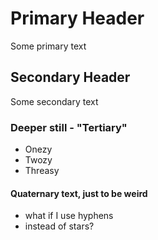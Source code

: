 # Primary Header
Some primary text

## Secondary Header
Some secondary text


### Deeper still - "Tertiary"
* Onezy
* Twozy
* Threasy

#### Quaternary text, just to be weird
- what if I use hyphens
- instead of stars?

